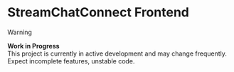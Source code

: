 # StreamChatConnect Frontend
> [!WARNING]
> **Work in Progress**  
> This project is currently in active development and may change frequently.  
> Expect incomplete features, unstable code.
